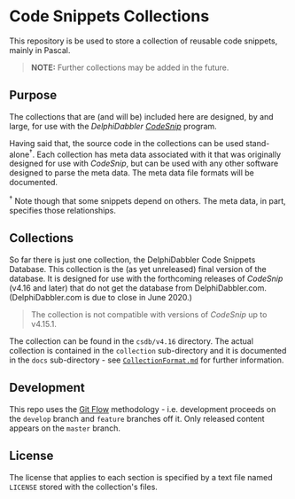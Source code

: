 # Code Snippets Collections

This repository is be used to store a collection of reusable code snippets, mainly in Pascal.

> **NOTE:** Further collections may be added in the future.

## Purpose

The collections that are (and will be) included here are designed, by and large, for use with the _DelphiDabbler [CodeSnip](https://github.com/delphidabbler/codesnip)_ program.

Having said that, the source code in the collections can be used stand-alone<sup>&dagger;</sup>. Each collection has meta data associated with it that was originally designed for use with _CodeSnip_, but can be used with any other software designed to parse the meta data. The meta data file formats will be documented.

<sup>&dagger;</sup> Note though that some snippets depend on others. The meta data, in part, specifies those relationships.

## Collections

So far there is just one collection, the DelphiDabbler Code Snippets Database. This collection is the (as yet unreleased) final version of the database. It is designed for use with the forthcoming releases of _CodeSnip_ (v4.16 and later) that do not get the database from DelphiDabbler.com. (DelphiDabbler.com is due to close in June 2020.)

> The collection is not compatible with versions of _CodeSnip_ up to v4.15.1.

The collection can be found in the `csdb/v4.16` directory. The actual collection is contained in the `collection` sub-directory and it is documented in the `docs` sub-directory - see [`CollectionFormat.md`](csdb/docs/CollectionFormat.md) for further information.

## Development

This repo uses the [Git Flow](http://nvie.com/posts/a-successful-git-branching-model/) methodology - i.e. development proceeds on the `develop` branch and `feature` branches off it. Only released content appears on the `master` branch.

## License

The license that applies to each section is specified by a text file named `LICENSE` stored with the collection's files.
